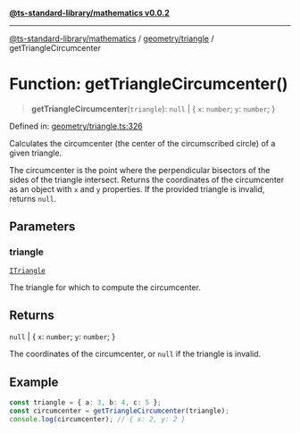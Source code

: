 [**@ts-standard-library/mathematics v0.0.2**](../../../README.md)

***

[@ts-standard-library/mathematics](../../../README.md) / [geometry/triangle](../README.md) / getTriangleCircumcenter

# Function: getTriangleCircumcenter()

> **getTriangleCircumcenter**(`triangle`): `null` \| \{ `x`: `number`; `y`: `number`; \}

Defined in: [geometry/triangle.ts:326](https://github.com/gabaudette/ts-stdlib/blob/725aff52e6f28b9942b278b955914b3ace9f325c/packages/mathematics/src/geometry/triangle.ts#L326)

Calculates the circumcenter (the center of the circumscribed circle) of a given triangle.

The circumcenter is the point where the perpendicular bisectors of the sides of the triangle intersect.
Returns the coordinates of the circumcenter as an object with `x` and `y` properties.
If the provided triangle is invalid, returns `null`.

## Parameters

### triangle

[`ITriangle`](../interfaces/ITriangle.md)

The triangle for which to compute the circumcenter.

## Returns

`null` \| \{ `x`: `number`; `y`: `number`; \}

The coordinates of the circumcenter, or `null` if the triangle is invalid.

## Example

```typescript
const triangle = { a: 3, b: 4, c: 5 };
const circumcenter = getTriangleCircumcenter(triangle);
console.log(circumcenter); // { x: 2, y: 2 }
```
